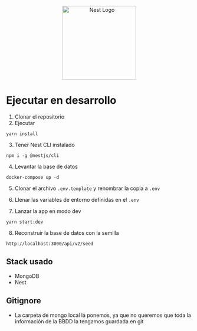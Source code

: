 <p align="center">
  <a href="http://nestjs.com/" target="blank"><img src="https://nestjs.com/img/logo-small.svg" width="200" alt="Nest Logo" /></a>
</p>


# Ejecutar en desarrollo

1. Clonar el repositorio
2. Ejecutar
```
yarn install
```
3. Tener Nest CLI instalado
```
npm i -g @nestjs/cli
```

4. Levantar la base de datos
```
docker-compose up -d
```

5. Clonar el archivo ```.env.template``` y renombrar la copia a ```.env```

6. Llenar las variables de entorno definidas en el ```.env```

7. Lanzar la app en modo dev
```
yarn start:dev
```

8. Reconstruir la base de datos con la semilla
```
http://localhost:3000/api/v2/seed
```


## Stack usado
- MongoDB
- Nest


## Gitignore

- La carpeta de mongo local la ponemos, ya que no queremos que toda la información de la BBDD la tengamos guardada en git